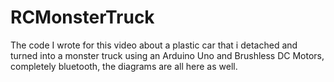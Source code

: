 # RCMonsterTruck
The code I wrote for this video about a plastic car that i detached and turned into a monster truck using an Arduino Uno and Brushless DC Motors, completely bluetooth, the diagrams are all here as well.
